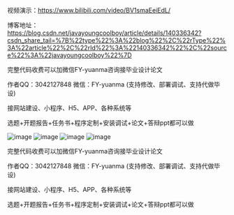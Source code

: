 视频演示：https://www.bilibili.com/video/BV1smaEeiEdL/


博客地址：https://blog.csdn.net/javayoungcoolboy/article/details/140336342?csdn_share_tail=%7B%22type%22%3A%22blog%22%2C%22rType%22%3A%22article%22%2C%22rId%22%3A%22140336342%22%2C%22source%22%3A%22javayoungcoolboy%22%7D


完整代码收费可以加微信FY-yuanma咨询接毕业设计论文

作者QQ：3042127848 微信：FY-yuanma (支持修改、部署调试、支持代做毕设)

接网站建设、小程序、H5、APP、各种系统等

选题+开题报告+任务书+程序定制+安装调试+论文+答辩ppt都可以做

![image](https://github.com/Good-Night-Unicorn/SSM_Residential-property-management-system/assets/84435241/346ba1e4-a503-4560-af75-52486b6d5304)
![image](https://github.com/Good-Night-Unicorn/SSM_Residential-property-management-system/assets/84435241/9165ccbc-5e83-4706-adad-df90d4863935)
![image](https://github.com/Good-Night-Unicorn/SSM_Residential-property-management-system/assets/84435241/0eb7d5e3-0200-4c47-9544-e90181ad9d5a)
![image](https://github.com/Good-Night-Unicorn/SSM_Residential-property-management-system/assets/84435241/b4bd01c7-fe91-4fb8-9782-ab04ad5ab11c)

完整代码收费可以加微信FY-yuanma咨询接毕业设计论文

作者QQ：3042127848 微信：FY-yuanma (支持修改、部署调试、支持代做毕设)

接网站建设、小程序、H5、APP、各种系统等

选题+开题报告+任务书+程序定制+安装调试+论文+答辩ppt都可以做
